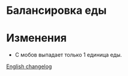 # Балансировка еды

# Изменения

* С мобов выпадает только 1 единица еды.

[English changelog](../../en/changelog/0.2a.md)